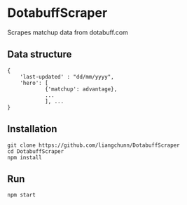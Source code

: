 # DotabuffScraper
Scrapes matchup data from dotabuff.com

## Data structure
```
{
    'last-updated' : "dd/mm/yyyy",
    'hero': [
            {'matchup': advantage},
            ...
            ], ...
}
```

## Installation
```
git clone https://github.com/liangchunn/DotabuffScraper
cd DotabuffScraper
npm install
```

## Run
```
npm start
```
